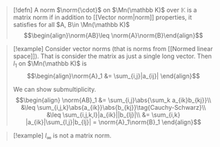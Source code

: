 > [!defn] 
> A  norm $\norm{\cdot}$ on $\Mn(\mathbb K)$ over $\mathbb K$ is a matrix norm if in addition to [[Vector norm|norm]] properties, it satisfies for all $A, B\in \Mn(\mathbb K)$
> $$\begin{align}\norm{AB}\leq \norm{A}\norm{B}\end{align}$$

> [!example]
> Consider vector norms (that is norms from [[Normed linear space]]). That is consider the matrix as just a single long vector. Then $l_1$ on $\Mn(\mathbb K)$ is 
> $$\begin{align}\norm{A}_1 &= \sum_{i,j}|a_{ij}| \end{align}$$
> 
> We can show submultiplicity.
> $$\begin{align}
> \norm{AB}_1 &= \sum_{i,j}\abs{\sum_k a_{ik}b_{kj}}\\
> &\leq \sum_{i,j,k}\abs{a_{ik}}\abs{b_{kj}}\tag{Cauchy-Schwarz}\\
> &\leq \sum_{i,j,k,l}|a_{ik}||b_{lj}|\\
> &= \sum_{i,k} |a_{ik}|\sum_{l,j}|b_{lj}| = \norm{A}_1\norm{B}_1
> \end{align}$$

> [!example]
> $l_\infty$ is not a matrix norm.

